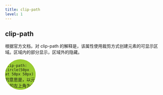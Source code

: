 ```yaml
---
title: clip-path
level: 1
---
```


## clip-path
根据官方文档，对 clip-path 的解释是，该属性使用裁剪方式创建元素的可显示区域。区域内的部分显示，区域外的隐藏。

<div class="circle"/>
<div class="polygon"/>

`clip-path: circle(50px at 50px 50px)` 的意思是，以元素的左上角为坐标起点，在元素的 （50px, 50px）处，生成一个半径为 50px 的圆，而这个生成的圆的范围之外，就是会被裁剪掉的内容。
`clip-path: polygon(50% 0%, 80% 10%, 100% 35%, 100% 70%, 80% 90%, 50% 100%, 20% 90%, 0% 70%, 0% 35%, 20% 10%)` 中，依次列出了 10 个坐标点（仍旧是以元素的左上角为坐标起点）。整个图形就是依次连接这 10 个坐标点形成一个 10 边形，同理，这个生成的 10 边形图形的范围之外，就是会被裁剪掉的内容。

<style>

/* 圆形 */  
.circle {  
  display:inline-block;
  width: 100px ;  
  height: 100px ;  
  background-color: yellowgreen;  
  clip-path: circle(50px at 50px 50px);
}  
/* 十边形 */
.polygon {
 display:inline-block;
  width: 100px;
  height: 100px;
  background-color: yellowgreen;
  clip-path: polygon(50% 0%, 80% 10%, 100% 35%, 100% 70%, 80% 90%, 50% 100%, 20% 90%, 0% 70%, 0% 35%, 20% 10%);
}

</style>

---

### 技巧一：利用 clip-path 在线工具快速生成路径

[clippy](https://bennettfeely.com/clippy/)

---

### 技巧二：使用 clip-path 实现常见不规则图形

<div class="clip-notching">notching</div>

<style>
.clip-notching {
 display: inline-block;
 width:200px;
    background: linear-gradient(
        45deg,#f9d9e7,#ff1493
    );
    clip-path: polygon(
        15px 0,
        calc(100% - 15px) 0,
        100% 15px,
        100% calc(100% - 15px),
        calc(100% - 15px) 100%,
        15px 100%,
        0 calc(100% - 15px),
        0 15px
    );
}

</style>

---

### clip-path的局限性

使用 clip-path 生成图形的非常大一个问题在于，它无法作用完整的边框。

举个例子，我们利用 clip-path 得到一个箭头图形：

<div class="clip3"></div>

之后我们用border 添加边框，实际得到的可能不是我们想要的
<div class="clip3 border-black border-1 border-solid"></div>

如果我们想给clip的图形添加边框，可以使用`filter: drop-shadow()`

<style>
.clip3 {
    width: 200px;
    height: 100px;
    clip-path: polygon(40% 0%, 40% 20%, 100% 20%, 100% 80%, 40% 80%, 40% 100%, 0% 50%);
    background: #ff5722;
}

</style>

---

### 技巧三：借助 filter: drop-shadow() 给 clip-path 图形添加边框或者阴影

box-shadow 盒阴影的作用是在整个元素的后方创建阴影，而 drop-shadow() 滤镜则是创建一个符合元素本身形状（alpha 通道）的阴影。

因此可以用这个阴影模拟边框
阴影可以添加多次，达到边框的效果

<div class="father">
    <div class="children"></div>
</div>

<style>
.father {
    margin: auto;
    filter: drop-shadow(0 0 0.5px #000)
 drop-shadow(0 0 0.5px #000)
 drop-shadow(0 0 0.5px #000)
 drop-shadow(0 0 0.5px #000);
}
.children {
    width: 200px;
    height: 100px;
    clip-path: polygon(40% 0%, 40% 20%, 100% 20%, 100% 80%, 40% 80%, 40% 100%, 0% 50%);
    background: #ff5722;
}

</style>

---

### 技巧四：clip-path 的坐标可以是负数，可以超出 100%

clip-path 不仅仅能控制元素内的裁剪，对超出元素范围的内容一样有裁剪的能力

<Demo014ClipGta />

---

### 技巧五：利用 clip-path 实现指定区域的 overflow:hidden

想象这样一种场景，在某个需求的实现过程中，有一类特殊情况，要求容器内的内容，在竖直方向上超出容器区域后会被裁剪，而如果在水平方向上超出容器区域，则不会被裁剪。

<Demo015ClipOverflow/>

---

### 基于 clip-path 的形变动画

clip-path 的一大优点在于它可以与 CSS 中的过渡 transtion 与动画 animation 进行联动，实现动画效果。

因此，我们可以借助 CSS transtion 与 CSS animation 来进行一些形变动画效果。

下面实现了一个多边形从三边形向四边形再到五边形的变换效果：

<div class="polygon-animate"></div>

<style>
.polygon-animate {
    width: 200px;
    height: 200px;
    background-color: crimson;
    animation: polygon-ani 3s linear infinite;
}
@keyframes polygon-ani {
    0%,
    5% {
        clip-path: polygon(
            50% 0%,
            0% 100%,
            100% 100%,
            100% 100%,
            100% 100%
        );
    }
    30%,
    35% {
        clip-path: polygon(
            50% 0%,
            100% 50%,
            50% 100%,
            0% 50%,
            0% 50%
        );
    }
    60%,
    65% {
        clip-path: polygon(
            50% 0%,
            100% 38%,
            82% 100%,
            18% 100%,
            0% 38%
        );
    }
    95%,
    100% {
        clip-path: polygon(
            50% 0%,
            0% 100%,
            100% 100%,
            100% 100%,
            100% 100%
        );
    }
}

</style>

---

### clip-path 动画的局限
核心点在于：进行动画或者过渡的两个 clip-path 状态， polygon() 内的顶点的数量必须保持一致。

### 基于 clip-path 的图形变换动画
除此之外，我们还可以尝试，将一个完整的图形，分割成多个小图形

下面是一个容器从正方形拉长到举行的变化效果  

<div class="triangle2rect"></div>

<style>
@keyframes aniContainer {
    0%, 10% {
        width: 100px;
        height: 100px;
    }
    90%, 100% {
        width: 250px;
        height: 60px;
    }
}
.triangle2rect {
 display:inline-block;
 background: linear-gradient(45deg, #4facfe 0%, #00f2fe 100%);
    width: 100px;
    height: 100px;
    animation: aniContainer 2s infinite alternate;
}
</style>

---

下面是clip-path实现的三角形动画变换

<div class="triangle2rect"></div>

<style>
.triangle2rect {
    width: 100px;
    height: 100px;
    animation: a 2s infinite alternate;
}
@keyframes a {
    0%, 10% {
        background: deeppink;
        clip-path: polygon(0% 0%, 0% 100%, 50% 50%);
    }
    90%, 100% {
        background: #000;
        clip-path: polygon(0% 100%, 25% 100%, 12.5% 0%);
    }
}

</style>

---

### 基于 clip-path 的边框动画

<Demo016ClipBorder />

---

### 基于 clip-path 的故障动画

<Demo017ClipText/>

---

### 基于 clip-path 的动态区域裁剪动画

<div class="g-container"></div>

<style>
.g-container {
    position: relative;
    width: 400px;
    height: 300px;
    overflow: hidden;
    transition: clip-path .3s linear;
    clip-path: circle(20px at 44px 44px);
    background: gold;

    &:hover {
        clip-path: circle(460px at 44px 44px);
    }
}
</style>
